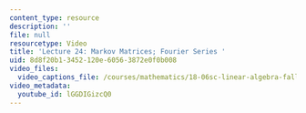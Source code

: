 ```yaml
---
content_type: resource
description: ''
file: null
resourcetype: Video
title: 'Lecture 24: Markov Matrices; Fourier Series '
uid: 8d8f20b1-3452-120e-6056-3872e0f0b008
video_files:
  video_captions_file: /courses/mathematics/18-06sc-linear-algebra-fall-2011/resource-index/lecture-24-markov-matrices-fourier-series/lGGDIGizcQ0.vtt
video_metadata:
  youtube_id: lGGDIGizcQ0
---
```

